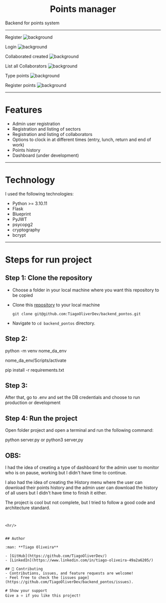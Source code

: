 <h1 align="center">Points manager</h1>

Backend for points system

<hr/>

Register
![background](https://github.com/TiagoOliverDev/backend_pontos/blob/main/images/register.png)

Login
![background](https://github.com/TiagoOliverDev/backend_pontos/blob/main/images/login.png)

Collaborated created
![background](https://github.com/TiagoOliverDev/backend_pontos/blob/main/images/colaboradorCreated.png)

List all Collaborators
![background](https://github.com/TiagoOliverDev/backend_pontos/blob/main/images/list_all_colaborator.png)

Type points
![background](https://github.com/TiagoOliverDev/backend_pontos/blob/main/images/typesPontos.png)

Register points
![background](https://github.com/TiagoOliverDev/backend_pontos/blob/main/images/registerPoint.png)


<hr/>

# Features 

- Admin user registration
- Registration and listing of sectors
- Registration and listing of collaborators
- Options to clock in at different times (entry, lunch, return and end of work)
- Points history 
- Dashboard (under development)

<hr/>

# Technology

I used the following technologies:

- Python >= 3.10.11
- Flask
- Blueprint
- PyJWT
- psycopg2
- cryptography
- bcrypt

<hr/>

# Steps for run project

## Step 1: Clone the repository

- Choose a folder in your local machine where you want this repository to be copied

- Clone this [repository](git@github.com:TiagoOliverDev/backend_pontos.git) to your local machine 

  ```
  git clone git@github.com:TiagoOliverDev/backend_pontos.git
  ```

- Navigate to `cd backend_pontos`  directory.

## Step 2: 

 python -m venv nome_da_env

 nome_da_env/Scripts/activate

 pip install -r requirements.txt


## Step 3: 

After that, go to .env and set the DB credentials and choose to run production or development


## Step 4: Run the project

Open folder project and open a terminal and run the following command:

python server.py or python3 server,py



## OBS: 

I had the idea of ​​creating a type of dashboard for the admin user to monitor who is on pause, working but I didn't have time to continue.

I also had the idea of ​​creating the History menu where the user can download their points history and the admin user can download the history of all users but I didn't have time to finish it either.

The project is cool but not complete, but I tried to follow a good code and architecture standard.


```


<hr/>


## Author

:man: **Tiago Oliveira**

- [GitHub](https://github.com/TiagoOliverDev/)
- [LinkedIn](https://www.linkedin.com/in/tiago-oliveira-49a2a6205/)

## 🤝 Contributing
- Contributions, issues, and feature requests are welcome!
- Feel free to check the [issues page](https://github.com/TiagoOliverDev/backend_pontos/issues).

# Show your support
Give a ⭐ if you like this project!
